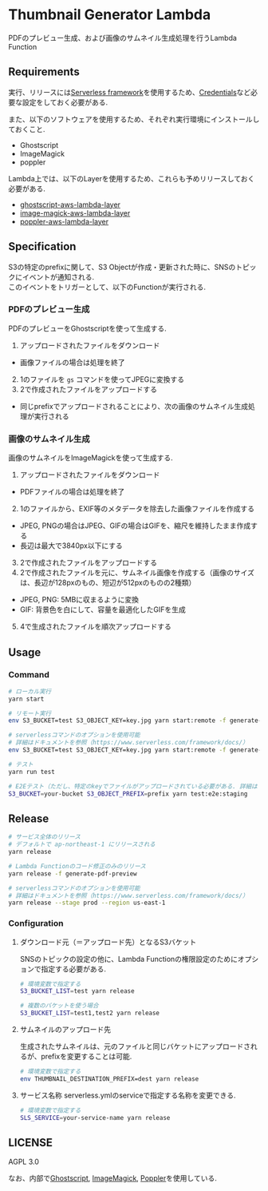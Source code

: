 # Thumbnail Generator Lambda
PDFのプレビュー生成、および画像のサムネイル生成処理を行うLambda Function

## Requirements
実行、リリースには[Serverless framework](https://www.serverless.com/)を使用するため、[Credentials](https://www.serverless.com/framework/docs/providers/aws/guide/credentials/)など必要な設定をしておく必要がある.

また、以下のソフトウェアを使用するため、それぞれ実行環境にインストールしておくこと.
- Ghostscript
- ImageMagick
- poppler

Lambda上では、以下のLayerを使用するため、これらも予めリリースしておく必要がある.
- [ghostscript-aws-lambda-layer](https://github.com/BearTail/ghostscript-aws-lambda-layer)
- [image-magick-aws-lambda-layer](https://github.com/BearTail/image-magick-aws-lambda-layer)
- [poppler-aws-lambda-layer](https://github.com/BearTail/poppler-aws-lambda-layer)

## Specification
S3の特定のprefixに関して、S3 Objectが作成・更新された時に、SNSのトピックにイベントが通知される.\
このイベントをトリガーとして、以下のFunctionが実行される.

### PDFのプレビュー生成
PDFのプレビューをGhostscriptを使って生成する.

1. アップロードされたファイルをダウンロード
  - 画像ファイルの場合は処理を終了
2. 1のファイルを `gs` コマンドを使ってJPEGに変換する
3. 2で作成されたファイルをアップロードする
  - 同じprefixでアップロードされることにより、次の画像のサムネイル生成処理が実行される

### 画像のサムネイル生成
画像のサムネイルをImageMagickを使って生成する.

1. アップロードされたファイルをダウンロード
  - PDFファイルの場合は処理を終了
2. 1のファイルから、EXIF等のメタデータを除去した画像ファイルを作成する
  - JPEG, PNGの場合はJPEG、GIFの場合はGIFを、縮尺を維持したまま作成する
  - 長辺は最大で3840px以下にする
3. 2で作成されたファイルをアップロードする
4. 2で作成されたファイルを元に、サムネイル画像を作成する（画像のサイズは、長辺が128pxのもの、短辺が512pxのものの2種類）
  - JPEG, PNG: 5MBに収まるように変換
  - GIF: 背景色を白にして、容量を最適化したGIFを生成
5. 4で生成されたファイルを順次アップロードする

## Usage
### Command
```sh
# ローカル実行
yarn start

# リモート実行
env S3_BUCKET=test S3_OBJECT_KEY=key.jpg yarn start:remote -f generate-thumbnails

# serverlessコマンドのオプションを使用可能
# 詳細はドキュメントを参照（https://www.serverless.com/framework/docs/）
env S3_BUCKET=test S3_OBJECT_KEY=key.jpg yarn start:remote -f generate-thumbnails --stage prod --region us-east-1

# テスト
yarn run test

# E2Eテスト（ただし、特定のkeyでファイルがアップロードされている必要がある. 詳細は `test/data/index.json` を参照）
S3_BUCKET=your-bucket S3_OBJECT_PREFIX=prefix yarn test:e2e:staging
```

## Release
```sh
# サービス全体のリリース
# デフォルトで ap-northeast-1 にリリースされる
yarn release

# Lambda Functionのコード修正のみのリリース
yarn release -f generate-pdf-preview

# serverlessコマンドのオプションを使用可能
# 詳細はドキュメントを参照（https://www.serverless.com/framework/docs/）
yarn release --stage prod --region us-east-1
```

### Configuration
1. ダウンロード元（＝アップロード先）となるS3バケット

    SNSのトピックの設定の他に、Lambda Functionの権限設定のためにオプションで指定する必要がある.

    ```sh
    # 環境変数で指定する
    S3_BUCKET_LIST=test yarn release

    # 複数のバケットを使う場合
    S3_BUCKET_LIST=test1,test2 yarn release
    ```

1. サムネイルのアップロード先

    生成されたサムネイルは、元のファイルと同じバケットにアップロードされるが、prefixを変更することは可能.

    ```sh
    # 環境変数で指定する
    env THUMBNAIL_DESTINATION_PREFIX=dest yarn release
    ```

3. サービス名称
    serverless.ymlのserviceで指定する名称を変更できる.

    ```sh
    # 環境変数で指定する
    SLS_SERVICE=your-service-name yarn release
    ```

## LICENSE
AGPL 3.0

なお、内部で[Ghostscript](https://www.ghostscript.com/), [ImageMagick](https://imagemagick.org/), [Poppler](https://poppler.freedesktop.org/)を使用している.
